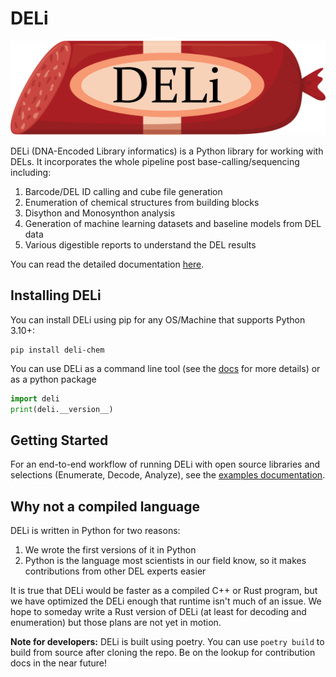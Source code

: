 # DELi
![DELi](./assets/DELi_logo.png)

DELi (DNA-Encoded Library informatics) is a Python library for working with DELs.
It incorporates the whole pipeline post base-calling/sequencing including:
1. Barcode/DEL ID calling and cube file generation
2. Enumeration of chemical structures from building blocks
3. Disython and Monosynthon analysis
4. Generation of machine learning datasets and baseline models from DEL data
5. Various digestible reports to understand the DEL results

You can read the detailed documentation [here](https://dna-encoded-library-informatics-deli.readthedocs.io/en/latest/).

## Installing DELi
You can install DELi using pip for any OS/Machine that supports Python 3.10+:

```shell
pip install deli-chem
```

You can use DELi as a command line tool (see the [docs](https://dna-encoded-library-informatics-deli.readthedocs.io/en/latest/cli_docs.html) for more details) or as a python package
```python
import deli
print(deli.__version__)
```

## Getting Started
For an end-to-end workflow of running DELi with open source libraries and selections (Enumerate, Decode, Analyze), see the [examples documentation](examples/README.md).

## Why not a compiled language
DELi is written in Python for two reasons:
1. We wrote the first versions of it in Python
2. Python is the language most scientists in our field know, so it makes contributions from other DEL experts easier

It is true that DELi would be faster as a compiled C++ or Rust program, but we have optimized the DELi enough that runtime isn't much of an issue.
We hope to someday write a Rust version of DELi (at least for decoding and enumeration) but those plans are not yet in motion.

**Note for developers:** DELi is built using poetry. You can use `poetry build` to build from source after
cloning the repo. Be on the lookup for contribution docs in the near future!

